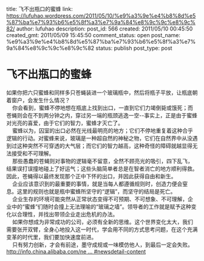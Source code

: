 title: 飞不出瓶口的蜜蜂
link: https://lufuhao.wordpress.com/2011/05/10/%e9%a3%9e%e4%b8%8d%e5%87%ba%e7%93%b6%e5%8f%a3%e7%9a%84%e8%9c%9c%e8%9c%82/
author: lufuhao
description: 
post_id: 566
created: 2011/05/10 00:45:50
created_gmt: 2011/05/09 15:45:50
comment_status: open
post_name: %e9%a3%9e%e4%b8%8d%e5%87%ba%e7%93%b6%e5%8f%a3%e7%9a%84%e8%9c%9c%e8%9c%82
status: publish
post_type: post

# 飞不出瓶口的蜜蜂

如果你把六只蜜蜂和同样多只苍蝇装进一个玻璃瓶中，然后将瓶子平放，让瓶底朝着窗户，会发生什么情况？  
    你会看到，蜜蜂不停地想在瓶底上找到出口，一直到它们力竭倒毙或饿死；而苍蝇则会在不到两分钟之内，穿过另一端的瓶颈逃逸一空--事实上，正是由于蜜蜂对光亮的喜爱，由于它们的智力，蜜蜂才灭亡了。  
    蜜蜂以为，囚室的出口必然在光线最明亮的地方；它们不停地重复着这种合乎逻辑的行动。对蜜蜂来说，玻璃是一种超自然的神秘之物，它们在自然界中从没遇到过这种突然不可穿透的大气层；而它们的智力越高，这种奇怪的障碍就越显得无法接受和不可理解。  
    那些愚蠢的苍蝇则对事物的逻辑毫不留意，全然不顾亮光的吸引，四下乱飞，结果误打误撞地碰上了好运气；这些头脑简单者总是在智者消亡的地方顺利得救。因此，苍蝇得以最终发现那个正中下怀的出口，并因此获得自由和新生。  
    企业应该意识到的最重要的事情，就是当每人都遵循规则时，创造力便会窒息。这里的规则也就是瓶中蜜蜂所坚守的“逻辑”，而坚守的结局是死亡。  
    企业生存的环境可能突然从正常状态变得不可预期、不可想象、不可理解，企业中的“蜜蜂”们随时会撞上无法理喻的“玻璃之墙”。领导者的工作就是赋予这种变化以合理性，并找出带领企业走出危机的办法。  
    如果你想成为非常成功的公司，必须有全新的思维。这个世界变化太大，我们需要张开双臂，全身心地投入这一时代，学会用不同的方式思考问题，在这个充满变革的时代里，我们要加快速度前进。  
    只有努力创新，才会有前途，墨守成规或一味模仿他人，到最后一定会失败。  
[http://info.china.alibaba.com/ne ... #newsdetail-content](http://emuch.net/bbs/url.php?s=http%3A%2F%2Finfo.china.alibaba.com%2Fnews%2Fdetail%2Fv5003013-d1000863595-p3.html%23newsdetail-content)